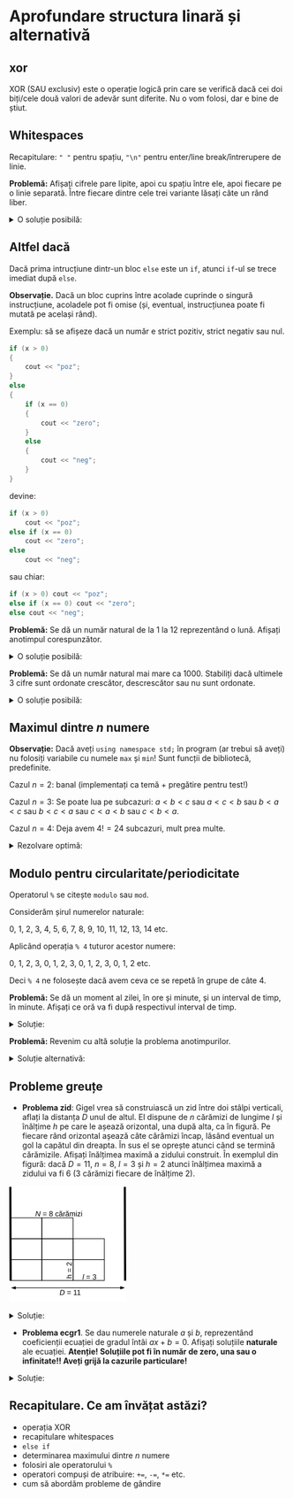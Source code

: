 # Aprofundare structura linară și alternativă

## xor

XOR (SAU exclusiv) este o operație logică prin care se verifică dacă cei doi biți/cele două valori de adevăr sunt diferite.
Nu o vom folosi, dar e bine de știut.

## Whitespaces

Recapitulare: `" "` pentru spațiu, `"\n"` pentru enter/line break/întrerupere de linie.

**Problemă:** Afișați cifrele pare lipite, apoi cu spațiu între ele, apoi fiecare pe o linie separată. Între fiecare dintre cele trei
variante lăsați câte un rând liber.
<details>
<summary>O soluție posibilă: </summary>

```cpp
#include <iostream>
using namespace std;

int main() 
{
    cout << "02468";
    cout << "\n\n";
    cout << "0 2 4 6 8";
    cout << "\n\n";
    cout << "0\n2\n4\n6\n8";
    return 0;
}
```
</details>

## Altfel dacă

Dacă prima intrucțiune dintr-un bloc `else` este un `if`, atunci `if`-ul se trece imediat după `else`.

**Observație.** Dacă un bloc cuprins între acolade cuprinde o singură instrucțiune, acoladele pot fi omise (și, eventual, instrucțiunea poate
fi mutată pe același rând). 

Exemplu: să se afișeze dacă un număr e strict pozitiv, strict negativ sau nul.

```cpp
if (x > 0)
{
    cout << "poz";
}
else
{
    if (x == 0)
    {
        cout << "zero";
    }
    else
    {
        cout << "neg";
    }
}
```

devine:

```cpp
if (x > 0)
    cout << "poz";
else if (x == 0)
    cout << "zero";
else
    cout << "neg"; 
```

sau chiar: 

```cpp
if (x > 0) cout << "poz";
else if (x == 0) cout << "zero";
else cout << "neg"; 
```

**Problemă:** Se dă un număr natural de la 1 la 12 reprezentând o lună. Afișați anotimpul corespunzător.
<details>
<summary>O soluție posibilă: </summary>

```cpp
#include <iostream>
using namespace std;

int main() 
{
    int luna;
    cin >> luna;

    if (luna == 12 || luna == 1 || luna == 2) cout << "iarna";
    else if (luna >= 3 && luna <= 5) cout << "primavara";
    else if (luna >= 6 && luna <= 8) cout << "vara";
    else cout << "toamna";
    return 0;
}
```
</details>

**Problemă:** Se dă un număr natural mai mare ca 1000. Stabiliți dacă ultimele 3 cifre sunt ordonate crescător, descrescător sau nu sunt ordonate.
<details>
<summary>O soluție posibilă: </summary>

```cpp
#include <iostream>
using namespace std;

int main() 
{
    int x;
    cin >> x;

    int uni = x % 10, zec = x / 10 % 10, sut = x / 100 % 10;

    if (sut > zec && zec > uni) cout << "crescator";
    else if (uni > zec && zec > sut) cout << "descrescator";
    else cout << "dezordonate";
    return 0;
}
```
</details>

## Maximul dintre $n$ numere

**Observație:** Dacă aveți `using namespace std;` în program (ar trebui să aveți) nu folosiți variabile cu numele `max` și `min`!
Sunt funcții de bibliotecă, predefinite.

Cazul $n = 2$: banal (implementați ca temă + pregătire pentru test!)

Cazul $n = 3$: Se poate lua pe subcazuri: $a < b < c$ sau $a < c < b$ sau $b < a < c$ sau $b < c < a$ sau $c < a < b$ sau $c < b < a$.

Cazul $n = 4$: Deja avem $4! = 24$ subcazuri, mult prea multe.

<details>
<summary>Rezolvare optimă: </summary>
Se pornește cu maximul ori ca o valoare foarte mică, ori ca primul număr. Se ia fiecare număr la rând și se verifică dacă este mai mare
decât maximul curent. Dacă da, atunci maximul curent devine numărul analizat. Altfel, maximul rămâne la fel și trecem la următorul număr.

Cod pentru $n = 3$:

```cpp
#include <iostream>
using namespace std;

int main() 
{
    int a, b, c;
    cin >> a >> b >> c;

    int maxi = a;
    if (b > maxi) maxi = b;
    if (c > maxi) maxi = c;

    cout << maxi;
    return 0;
}
```

</details>

## Modulo pentru circularitate/periodicitate

Operatorul `%` se citește `modulo` sau `mod`.

Considerăm șirul numerelor naturale:

0, 1, 2, 3, 4, 5, 6, 7, 8, 9, 10, 11, 12, 13, 14 etc.

Aplicând operația `% 4` tuturor acestor numere:

0, 1, 2, 3, 0, 1, 2, 3, 0, 1, 2, 3, 0, 1, 2 etc.

Deci `% 4` ne folosește dacă avem ceva ce se repetă în grupe de câte 4.

**Problemă:** Se dă un moment al zilei, în ore și minute, și un interval de timp, în minute. Afișați ce oră va fi
după respectivul interval de timp.

<details>
<summary>Soluție: </summary>
Exemplu: pentru ora 23:47 și un interval de timp de 35 min, ora va fi 00:22.

Alți operatori de atribuire: `a += b;` e echivalent cu `a = a + b;` etc.

```cpp
#include <iostream>
using namespace std;

int main() 
{
    int ora, min, interval;
    cin >> ora >> min >> interval;

    min += interval;
    if (min >= 60) 
    {
        ora += min / 60;
        min %= 60;
    }

    if (ora > 24) ora %= 24;

    cout << ora << ' ' << min;
    return 0;
}
```
</details>

**Problemă:** Revenim cu altă soluție la problema anotimpurilor.
<details>
<summary>Soluție alternativă:</summary>

```cpp
#include <iostream>
using namespace std;

int main() 
{
    int luna;
    cin >> luna;

    int anotimp = luna % 12 / 4; 
    if (anotimp == 0) cout << "iarna";
    else if (anotimp == 1) cout << "primavara";
    else if (anotimp == 2) cout << "vara";
    else cout << "toamna";
    return 0;
}
```
</details>

## Probleme greuțe

* **Problema zid**: Gigel vrea să construiască un zid între doi stâlpi verticali, aflați la distanța $D$ unul de altul. El dispune de $n$ cărămizi de lungime $l$ și înălțime $h$ pe care le așează orizontal, una după alta, ca în figură. Pe fiecare rând orizontal așează câte cărămizi încap, lăsând eventual un gol la capătul din dreapta. În sus el se oprește atunci când se termină cărămizile. Afișați înălțimea maximă a zidului construit. În exemplul din figură: dacă $D = 11$, $n = 8$, $l = 3$ și $h = 2$ atunci înălțimea maximă a zidului va fi 6 (3 cărămizi fiecare de înălțime 2).

![](images/P4-zid.png)

<details>
<summary>Soluție: </summary>

```cpp
#include <iostream>
using namespace std;

int main() 
{
    int d, n, l, h;
    cin >> d >> n >> l >> h;

    int pelung = d / l;
    int peinalt = n / pelung;
    if (n % pelung != 0) peinalt++;

    cout << peinalt * h;
    return 0;
}
```
</details>

* **Problema ecgr1**. Se dau numerele naturale $a$ și $b$, reprezentând coeficienții ecuației de gradul întâi $ax + b = 0$. Afișați soluțiile
**naturale** ale ecuației. **Atenție! Soluțiile pot fi în număr de zero, una sau o infinitate!! Aveți grijă la cazurile particulare!**

<details>
<summary>Soluție: </summary>

```cpp
#include <iostream>
using namespace std;

int main() 
{
    int a, b;
    cin >> a >> b;

    if (a == 0) 
    {
        if (b == 0) cout << "inf";
        else cout << "vid";
    }
    else if (-b % a == 0) cout << -b / a;
    else cout << "vid";

    return 0;
}
```
</details>

## Recapitulare. Ce am învățat astăzi?

* operația XOR
* recapitulare whitespaces
* `else if`
* determinarea maximului dintre $n$ numere
* folosiri ale operatorului `%`
* operatori compuși de atribuire: `+=`, `-=`, `*=` etc.
* cum să abordăm probleme de gândire


